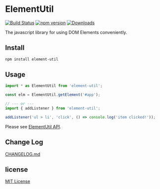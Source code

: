 # ElementUtil

[![Build Status](https://travis-ci.org/archco/element-util.svg?branch=master)](https://travis-ci.org/archco/element-util)
[![npm version](https://badge.fury.io/js/element-util.svg)](https://www.npmjs.com/package/element-util)
[![Downloads](https://img.shields.io/npm/dm/element-util.svg)](https://www.npmjs.com/package/element-util)

The javascript library for using DOM Elements conveniently.

## Install

``` sh
npm install element-util
```

## Usage

``` js
import * as ElementUtil from 'element-util';

const elm = ElementUtil.getElement('#app');

// --- or ---
import { addListener } from 'element-util';

addListener('ul > li', 'click', () => console.log('item clicked!'));
```

Please see [ElementUtil API](https://github.com/archco/element-util/tree/master/docs).

## Change Log

[CHANGELOG.md](https://github.com/archco/element-util/blob/master/CHANGELOG.md)

## license

[MIT License](https://github.com/archco/element-util/blob/master/LICENSE)
